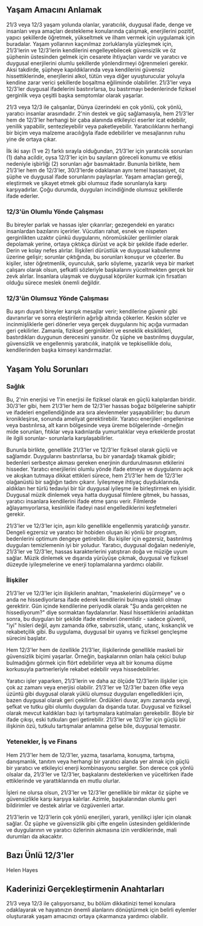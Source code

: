 ## Yaşam Amacını Anlamak

21/3 veya 12/3 yaşam yolunda olanlar, yaratıcılık, duygusal ifade, denge ve insanları veya amaçları destekleme konularında çalışmak, enerjilerini pozitif, yapıcı şekillerde öğretmek, yükseltmek ve ilham vermek için uygulamak için buradalar. Yaşam yollarının kaçınılmaz zorluklarıyla yüzleşmek için, 21/3'lerin ve 12/3'lerin kendilerini engelleyebilecek güvensizlik ve öz şüphenin üstesinden gelmek için cesarete ihtiyaçları vardır ve yaratıcı ve duygusal enerjilerini olumlu şekillerde yönlendirmeyi öğrenmeleri gerekir. Aksi takdirde, şüpheye kapıldıklarında veya kendilerini güvensiz hissettiklerinde, enerjilerini alkol, tütün veya diğer uyuşturucular yoluyla kendine zarar verici şekillerde boşaltma eğiliminde olabilirler. 21/3'ler veya 12/3'ler duygusal ifadelerini bastırırlarsa, bu bastırmayı bedenlerinde fiziksel gerginlik veya çeşitli başka semptomlar olarak yaşarlar.

21/3 veya 12/3 ile çalışanlar, Dünya üzerindeki en çok yönlü, çok yönlü, yaratıcı insanlar arasındadır. 2'nin destek ve güç sağlamasıyla, hem 21/3'ler hem de 12/3'ler herhangi bir çaba alanında etkileyici eserler icat edebilir, yenilik yapabilir, sentezleyebilir veya paketleyebilir. Yaratıcılıklarını herhangi bir biçim veya malzeme aracılığıyla ifade edebilirler ve mesajlarının ruhu yine de ortaya çıkar.

İlk iki sayı (1 ve 2) farklı sırayla olduğundan, 21/3'ler için yaratıcılık sorunları (1) daha acildir, oysa 12/3'ler için bu sayıların göreceli konumu ve etkisi nedeniyle işbirliği (2) sorunları ağır basmaktadır. Bununla birlikte, hem 21/3'ler hem de 12/3'ler, 30/3'lerde odaklanan aynı temel hassasiyet, öz şüphe ve duygusal ifade sorunlarını paylaşırlar. Yaşam amaçları gereği, eleştirmek ve şikayet etmek gibi olumsuz ifade sorunlarıyla karşı karşıyadırlar. Çoğu durumda, duyguları incindiğinde olumsuz şekillerde ifade ederler.

### 12/3'ün Olumlu Yönde Çalışması

Bu bireyler parlak ve hassas işler çıkarırlar; gezegendeki en yaratıcı insanlardan bazılarını içerirler. Vücutları rahat, esnek ve nispeten gerginlikten uzaktır çünkü duygularını, nöromüsküler gerilimler olarak depolamak yerine, ortaya çıktıkça dürüst ve açık bir şekilde ifade ederler. Derin ve kolay nefes alırlar. İlişkileri dürüstlük ve duygusal kabullenme üzerine gelişir; sorunlar çıktığında, bu sorunları konuşur ve çözerler. Bu kişiler, ister öğretmenlik, oyunculuk, şarkı söyleme, yazarlık veya bir market çalışanı olarak olsun, şefkatli sözleriyle başkalarını yüceltmekten gerçek bir zevk alırlar. İnsanlara ulaşmak ve duygusal köprüler kurmak için fırsatları olduğu sürece meslek önemli değildir.

### 12/3'ün Olumsuz Yönde Çalışması

Bu aşırı duyarlı bireyler karışık mesajlar verir; kendilerine güvenir gibi davranırlar ve sonra eleştirilerin ağırlığı altında çökerler. Keskin sözler ve incinmişliklerle geri dönerler veya gerçek duygularını hiç açığa vurmadan geri çekilirler. Zamanla, fiziksel gerginlikleri ve esneklik eksiklikleri, bastırdıkları duygunun derecesini yansıtır. Öz şüphe ve bastırılmış duygular, güvensizlik ve engellenmiş yaratıcılık, inatçılık ve tepkisellikle dolu, kendilerinden başka kimseyi kandırmazlar.

## Yaşam Yolu Sorunları

### Sağlık

Bu, 2'nin enerjisi ve 1'in enerjisi ile fiziksel olarak en güçlü kalıplardan biridir. 30/3'ler gibi, hem 21/3'ler hem de 12/3'ler hassas boğaz bölgelerine sahiptir ve ifadeleri engellendiğinde ara sıra alevlenmeler yaşayabilirler; bu durum kronikleşirse, sonunda ameliyat gerektirebilir. Yaratıcı enerjileri engellenirse veya bastırılırsa, alt karın bölgesinde veya üreme bölgelerinde -örneğin mide sorunları, fıtıklar veya kadınlarda yumurtalıklar veya erkeklerde prostat ile ilgili sorunlar- sorunlarla karşılaşabilirler.

Bununla birlikte, genellikle 21/3'ler ve 12/3'ler fiziksel olarak güçlü ve sağlamdır. Duygularını bastırırlarsa, bu bir yanardağı tıkamak gibidir; bedenleri serbestçe akması gereken enerjinin durdurulmasının etkilerini hisseder. Yaratıcı enerjilerini olumlu yönde ifade etmeye ve duygularını açık ve akışkan tutmaya dikkat ettikleri sürece, hem 21/3'ler hem de 12/3'ler olağanüstü bir sağlığın tadını çıkarır. İyileşmeye ihtiyaç duyduklarında, aldıkları her türlü tedaviyi bir tür duygusal iyileşme ile birleştirmek en iyisidir. Duygusal müzik dinlemek veya hatta duygusal filmlere gitmek, bu hassas, yaratıcı insanlara kendilerini ifade etme şansı verir. Filmlerde ağlayamıyorlarsa, kesinlikle ifadeyi nasıl engellediklerini keşfetmeleri gerekir.

21/3'ler ve 12/3'ler için, aşırı kilo genellikle engellenmiş yaratıcılığı yansıtır. Dengeli egzersiz ve yaratıcı bir hobiden oluşan iki yönlü bir program, bedenlerini optimum dengeye getirebilir. Bu kişiler için egzersiz, bastırılmış duyguları temizlemenin iyi bir yoludur. Yaratıcı, duygusal doğaları nedeniyle, 21/3'ler ve 12/3'ler, hassas karakterlerini yatıştıran doğa ve müziğe uyum sağlar. Müzik dinlemek ve dışarıda yürüyüşe çıkmak, duygusal ve fiziksel düzeyde iyileşmelerine ve enerji toplamalarına yardımcı olabilir.

### İlişkiler

21/3'ler ve 12/3'ler için ilişkilerin anahtarı, "maskelerini düşürmeye" ve o anda ne hissediyorlarsa ifade ederek kendilerini bulmaya istekli olmayı gerektirir. Gün içinde kendilerine periyodik olarak "Şu anda gerçekten ne hissediyorum?" diye sormaktan faydalanırlar. Nasıl hissettiklerini anladıktan sonra, bu duyguları bir şekilde ifade etmeleri önemlidir - sadece güvenli, "iyi" hisleri değil, aynı zamanda öfke, sabırsızlık, utanç, utanç, kıskançlık ve rekabetçilik gibi. Bu uygulama, duygusal bir uyanış ve fiziksel gençleşme sürecini başlatır.

Hem 12/3'ler hem de özellikle 21/3'ler, ilişkilerinde genellikle maskeli bir güvensizlik biçimi yaşarlar. Örneğin, başkalarının onları hala çekici bulup bulmadığını görmek için flört edebilirler veya alt bir konuma düşme korkusuyla partnerleriyle rekabet edebilir veya hissedebilirler.

Yaratıcı işler yaparken, 21/3'lerin ve daha az ölçüde 12/3'lerin ilişkiler için çok az zamanı veya enerjisi olabilir. 21/3'ler ve 12/3'ler bazen öfke veya üzüntü gibi duygusal olarak yüklü olumsuz duyguları engelledikleri için, bazen duygusal olarak geri çekilirler. Ördükleri duvar, aynı zamanda sevgi, şefkat ve tutku gibi olumlu duyguları da dışarıda tutar. Duygusal ve fiziksel olarak mevcut kaldıkları bazı iyi tartışmalara katılmaları gerekebilir. Böyle bir ifade çıkışı, eski tutkuları geri getirebilir. 21/3'ler ve 12/3'ler için güçlü bir ilişkinin özü, tutkulu tartışmalar anlamına gelse bile, duygusal temastır.

### Yetenekler, İş ve Finans

Hem 21/3'ler hem de 12/3'ler, yazma, tasarlama, konuşma, tartışma, danışmanlık, tanıtım veya herhangi bir yaratıcı alanda yer almak için güçlü bir yaratıcı ve etkileyici enerji kombinasyonu sergiler. Son derece çok yönlü olsalar da, 21/3'ler ve 12/3'ler, başkalarını desteklerken ve yüceltirken ifade ettiklerinde ve yarattıklarında en mutlu olurlar.

İşleri ne olursa olsun, 21/3'ler ve 12/3'ler genellikle bir miktar öz şüphe ve güvensizlikle karşı karşıya kalırlar. Azimle, başkalarından olumlu geri bildirimler ve destek alırlar ve özgüvenleri artar.

21/3'lerin ve 12/3'lerin çok yönlü enerjileri, yararlı, yenilikçi işler için olanak sağlar. Öz şüphe ve güvensizlik gibi çifte engelin üstesinden geldiklerinde ve duygularının ve yaratıcı özlerinin akmasına izin verdiklerinde, mali durumları da akacaktır.

## Bazı Ünlü 12/3'ler

Helen Hayes

## Kaderinizi Gerçekleştirmenin Anahtarları

21/3 veya 12/3 ile çalışıyorsanız, bu bölüm dikkatinizi temel konulara odaklayarak ve hayatınızın önemli alanlarını dönüştürmek için belirli eylemler oluşturarak yaşam amacınızı ortaya çıkarmanıza yardımcı olabilir.

